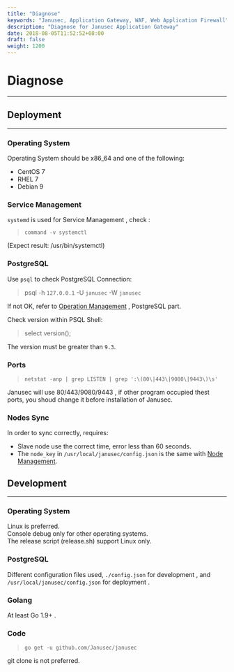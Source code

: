 ```yaml
---
title: "Diagnose"
keywords: "Janusec, Application Gateway, WAF, Web Application Firewall"
description: "Diagnose for Janusec Application Gateway"
date: 2018-08-05T11:52:52+08:00
draft: false
weight: 1200
---
```


# Diagnose
---

## Deployment
---

### Operating System

Operating System should be x86_64 and one of the following:  

* CentOS 7  
* RHEL 7  
* Debian 9  

### Service Management

`systemd` is used for Service Management , check :  

> `command -v systemctl`   

(Expect result: /usr/bin/systemctl) 


### PostgreSQL

Use `psql` to check PostgreSQL Connection:   

> psql -h `127.0.0.1` -U `janusec` -W `janusec`  

If not OK, refer to [Operation Management](/documentation/operation-management) , PostgreSQL part.

Check version within PSQL Shell:   

> select version();  

The version must be greater than `9.3`.  

### Ports

> `netstat -anp | grep LISTEN | grep ':\(80\|443\|9080\|9443\)\s'`  

Janusec will use 80/443/9080/9443 , if other program occupied thest ports, you shoud change it before installation of Janusec.  

### Nodes Sync

In order to sync correctly, requires:  

* Slave node use the correct time, error less than 60 seconds.  
* The `node_key` in `/usr/local/janusec/config.json` is the same with [Node Management](/documentation/node-management).  
  
  
  

## Development

---

### Operating System

Linux is preferred.  
Console debug only for other operating systems.  
The release script (release.sh) support Linux only.  

### PostgreSQL

Different configuration files used, `./config.json` for development , and `/usr/local/janusec/config.json` for deployment .  

### Golang

At least Go 1.9+ .  

### Code

> `go get -u github.com/Janusec/janusec`  

git clone is not preferred.  

